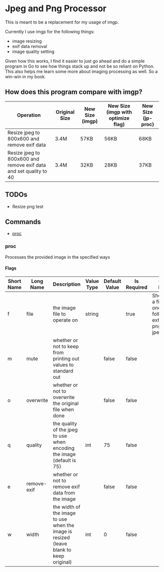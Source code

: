 <!-- This file is generated from  https://github.com/pjkaufman/go-go-gadgets/jp-proc/README.md.tmpl. Please make any necessary changes there. -->

# Jpeg and Png Processor

This is meant to be a replacement for my usage of imgp.

Currently I use imgp for the following things:
- image resizing
- exif data removal
- image quality setting

Given how this works, I find it easier to just go ahead and do a simple program in Go to see how things stack up and not be so reliant on Python. This also helps me learn some more about imaging processing as well. So a win-win in my book.

## How does this program compare with imgp?

| Operation | Original Size | New Size (imgp) | New Size (imgp with optimize flag) | New Size (jp-proc) |
| --------- | ------------- | --------------- | ---------------------------------- | ------------------ |
| Resize jpeg to 800x600 and remove exif data | 3.4M | 57KB | 56KB | 68KB |
| Resize jpeg to 800x600 and remove exif data and set quality to 40 | 3.4M | 32KB | 28KB | 37KB |

## TODOs
- Resize png test

## Commands

- [proc](#proc)

### proc

Processes the provided image in the specified ways

#### Flags

| Short Name | Long Name | Description | Value Type | Default Value | Is Required | Other Notes |
| ---------- | --------- | ----------- | ---------- | ------------- | ----------- | ----------- |
| f | file | the image file to operate on | string |  | true | Should be a file with one of the following extensions: png, jpg, jpeg |
| m | mute | whether or not to keep from printing out values to standard out |  | false | false |  |
| o | overwrite | whether or not to overwrite the original file when done |  | false | false |  |
| q | quality | the quality of the jpeg to use when encoding the image (default is 75) | int | 75 | false |  |
| e | remove-exif | whether or not to remove exif data from the image |  | false | false |  |
| w | width | the width of the image to use when the image is resized (leave blank to keep original) | int | 0 | false |  |


